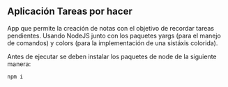 ## Aplicación Tareas por hacer

App que permite la creación de notas con el objetivo de recordar tareas pendientes. Usando NodeJS junto con los paquetes yargs (para el manejo de comandos) y colors (para la implementación de una sistáxis colorida).

Antes de ejecutar se deben instalar los paquetes de node de la siguiente manera:

```
npm i
```

